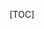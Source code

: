 [TOC]






























































































































